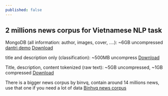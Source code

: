 ```yaml
---
published: false
---
```

## 2 millions news corpus for Vietnamese NLP task

MongoDB (all information: author, images, cover, ....): ~6GB uncompressed
[dantri demo](https://github.com/Avi197/Avi197.github.io/blob/master/news%20corpus%20demo/mongodb%20news%20corpus%20demo%20dantri)
[Download](https://drive.google.com/file/d/1gTFdON-3DFL1HJ-01VXfmmPUzmdNPLzX/view?usp=sharing)


title and description only (classification): ~500MB uncompress
[Download](https://drive.google.com/file/d/1tavVhYYqMwdbH3fnqNcNCXUMO0IJO2-1/view?usp=sharing)


Title, description, content tokenized (raw text): ~5GB uncompressed, ~1GB compressed
[Download](https://drive.google.com/file/d/1pXeX8YFOE1BRpKusAYFdBmjO6X9IH-g2/view?usp=sharing)


There is a bigger news corpus by binvq, contain around 14 millions news, use that one if you need a lot of data
[Binhvq news corpus](https://github.com/binhvq/news-corpus)

